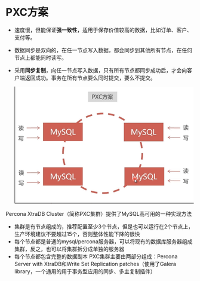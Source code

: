 # PXC方案

+ 速度慢，但能保证**强一致性**，适用于保存价值较高的数据，比如订单、客户、支付等。

+ 数据同步是双向的，在任一节点写入数据，都会同步到其他所有节点，在任何节点上都能同时读写。

+ 采用**同步复制**，向任一节点写入数据，只有所有节点都同步成功后，才会向客户端返回成功。事务在所有节点要么同时提交，要么不提交。

  ![image-20201207165441553](..\images\image-20201207165441553.png)

Percona XtraDB Cluster（简称PXC集群）提供了MySQL高可用的一种实现方法

- 集群是有节点组成的，推荐配置至少3个节点，但是也可以运行在2个节点上，生产环境建议不要超过15个，否则整体性能下降的很快
- 每个节点都是普通的mysql/percona服务器，可以将现有的数据库服务器组成集群，反之，也可以将集群拆分成单独的服务器
- 每个节点都包含完整的数据副本
  PXC集群主要由两部分组成：Percona Server with XtraDB和Write Set Replication patches（使用了Galera library，一个通用的用于事务型应用的同步、多主复制插件）